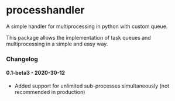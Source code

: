 # processhandler
A simple handler for multiprocessing in python with custom queue.

This package allows the implementation of task queues and multiprocessing in a simple and easy way.

### Changelog
#### 0.1-beta3 - 2020-30-12
* Added support for unlimited sub-processes simultaneously (not recommended in production)